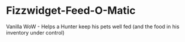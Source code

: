 # Fizzwidget-Feed-O-Matic
Vanilla WoW - Helps a Hunter keep his pets well fed (and the food in his inventory under control)
